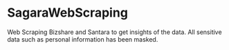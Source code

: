 # SagaraWebScraping
Web Scraping Bizshare and Santara to get insights of the data. All sensitive data such as personal information has been masked.
